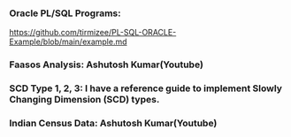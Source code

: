 ### Oracle PL/SQL Programs:
https://github.com/tirmizee/PL-SQL-ORACLE-Example/blob/main/example.md

### Faasos Analysis: Ashutosh Kumar(Youtube)

### SCD Type 1, 2, 3: I have a reference guide to implement Slowly Changing Dimension (SCD) types.

### Indian Census Data: Ashutosh Kumar(Youtube)

